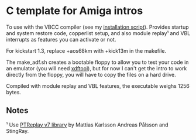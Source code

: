 # C template for Amiga intros

To use with the VBCC compiler (see my [installation script](https://github.com/nicolasbauw/Amiga-cc)). Provides startup and system restore code, copperlist setup, and also module replay¹ and VBL interrupts as features you can activate or not.

For kickstart 1.3, replace +aos68km with +kick13m in the makefile.

The make_adf.sh creates a bootable floppy to allow you to test your code in an emulator (you will need [xdftool](https://amitools.readthedocs.io/en/latest/tools/xdftool.html)), but for now I can't get the intro to work directly from the floppy, you will have to copy the files on a hard drive.

Compiled with module replay and VBL features, the executable weighs 1256 bytes.

## Notes
¹ Use [PTReplay v7 library](https://www.pouet.net/prod.php?which=82170) by Mattias Karlsson Andreas Pålsson and StingRay.
